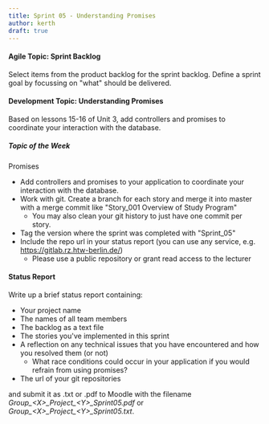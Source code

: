 ```yaml
---
title: Sprint 05 - Understanding Promises
author: kerth
draft: true
---
```


#### Agile Topic: Sprint Backlog

Select items from the product backlog for the sprint backlog. Define a sprint goal by focussing on "what" should be delivered.

#### Development Topic: Understanding Promises

Based on lessons 15-16 of Unit 3, add controllers and promises to coordinate your interaction with the database.

##### Topic of the Week

Promises

- Add controllers and promises to your application to coordinate your interaction with the database.
- Work with git. Create a branch for each story and merge it into master with a merge commit like "Story_001 Overview of Study Program"
  - You may also clean your git history to just have one commit per story.
- Tag the version where the sprint was completed with "Sprint_05"
- Include the repo url in your status report (you can use any service, e.g. https://gitlab.rz.htw-berlin.de/)
  - Please use a public repository or grant read access to the lecturer

#### Status Report

Write up a brief status report containing:

- Your project name
- The names of all team members
- The backlog as a text file
- The stories you've implemented in this sprint
- A reflection on any technical issues that you have encountered and how you resolved them (or not)
  - What race conditions could occur in your application if you would refrain from using promises?
- The url of your git repositories

and submit it as .txt or .pdf to Moodle with the filename _Group\_\<X\>\_Project\_\<Y\>\_Sprint05.pdf_ or
_Group\_\<X\>\_Project\_\<Y\>\_Sprint05.txt_.

